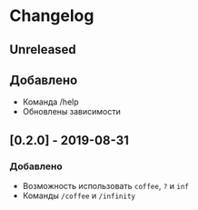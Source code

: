 # Changelog

## Unreleased

## Добавлено
* Команда /help
* Обновлены зависимости

## [0.2.0] - 2019-08-31

### Добавлено
* Возможность использовать `coffee`, `?` и `inf`
* Команды `/coffee` и `/infinity`
